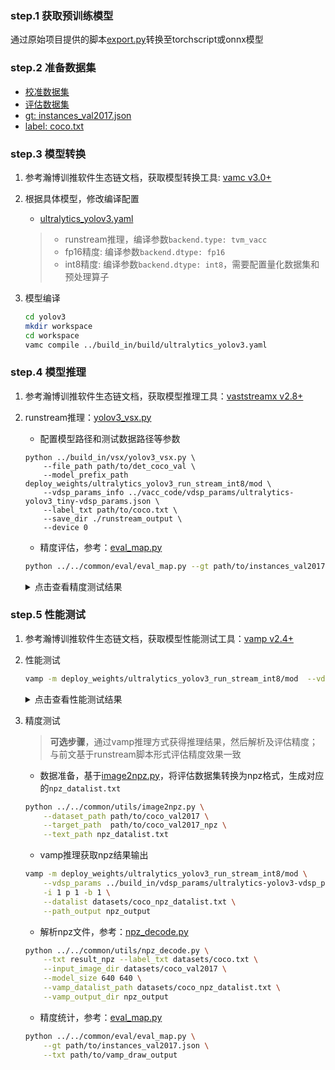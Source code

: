 ### step.1 获取预训练模型

通过原始项目提供的脚本[export.py](https://github.com/ultralytics/yolov3/blob/v9.6.0/export.py)转换至torchscript或onnx模型

### step.2 准备数据集
- [校准数据集](http://images.cocodataset.org/zips/val2017.zip)
- [评估数据集](http://images.cocodataset.org/zips/val2017.zip)
- [gt: instances_val2017.json](http://images.cocodataset.org/annotations/annotations_trainval2017.zip)
- [label: coco.txt](../../common/label/coco.txt)


### step.3 模型转换

1. 参考瀚博训推软件生态链文档，获取模型转换工具: [vamc v3.0+](../../../../docs/vastai_software.md)

2. 根据具体模型，修改编译配置
    - [ultralytics_yolov3.yaml](../build_in/build/ultralytics_yolov3.yaml)
    
    > - runstream推理，编译参数`backend.type: tvm_vacc`
    > - fp16精度: 编译参数`backend.dtype: fp16`
    > - int8精度: 编译参数`backend.dtype: int8`，需要配置量化数据集和预处理算子

3. 模型编译

    ```bash
    cd yolov3
    mkdir workspace
    cd workspace
    vamc compile ../build_in/build/ultralytics_yolov3.yaml
    ```

### step.4 模型推理

1. 参考瀚博训推软件生态链文档，获取模型推理工具：[vaststreamx v2.8+](../../../../docs/vastai_software.md)

2. runstream推理：[yolov3_vsx.py](../build_in/vsx/yolov3_vsx.py)
    - 配置模型路径和测试数据路径等参数

    ```
    python ../build_in/vsx/yolov3_vsx.py \
        --file_path path/to/det_coco_val \
        --model_prefix_path deploy_weights/ultralytics_yolov3_run_stream_int8/mod \
        --vdsp_params_info ../vacc_code/vdsp_params/ultralytics-yolov3_tiny-vdsp_params.json \
        --label_txt path/to/coco.txt \
        --save_dir ./runstream_output \
        --device 0
    ```

    - 精度评估，参考：[eval_map.py](../../common/eval/eval_map.py)
    ```bash
    python ../../common/eval/eval_map.py --gt path/to/instances_val2017.json --txt ./runstream_output
    ```

    <details><summary>点击查看精度测试结果</summary>
    
    ```
    # 模型名：yolov3-416

    # fp16
    DONE (t=1.16s).
    Average Precision  (AP) @[ IoU=0.50:0.95 | area=   all | maxDets=100 ] = 0.398
    Average Precision  (AP) @[ IoU=0.50      | area=   all | maxDets=100 ] = 0.556
    Average Precision  (AP) @[ IoU=0.75      | area=   all | maxDets=100 ] = 0.432
    Average Precision  (AP) @[ IoU=0.50:0.95 | area= small | maxDets=100 ] = 0.177
    Average Precision  (AP) @[ IoU=0.50:0.95 | area=medium | maxDets=100 ] = 0.452
    Average Precision  (AP) @[ IoU=0.50:0.95 | area= large | maxDets=100 ] = 0.595
    Average Recall     (AR) @[ IoU=0.50:0.95 | area=   all | maxDets=  1 ] = 0.317
    Average Recall     (AR) @[ IoU=0.50:0.95 | area=   all | maxDets= 10 ] = 0.451
    Average Recall     (AR) @[ IoU=0.50:0.95 | area=   all | maxDets=100 ] = 0.456
    Average Recall     (AR) @[ IoU=0.50:0.95 | area= small | maxDets=100 ] = 0.198
    Average Recall     (AR) @[ IoU=0.50:0.95 | area=medium | maxDets=100 ] = 0.514
    Average Recall     (AR) @[ IoU=0.50:0.95 | area= large | maxDets=100 ] = 0.674
    {'bbox_mAP': 0.398, 'bbox_mAP_50': 0.556, 'bbox_mAP_75': 0.432, 'bbox_mAP_s': 0.177, 'bbox_mAP_m': 0.452, 'bbox_mAP_l': 0.595, 'bbox_mAP_copypaste': '0.398 0.556 0.432 0.177 0.452 0.595'}

    # int8
    DONE (t=1.51s).
    Average Precision  (AP) @[ IoU=0.50:0.95 | area=   all | maxDets=100 ] = 0.387
    Average Precision  (AP) @[ IoU=0.50      | area=   all | maxDets=100 ] = 0.548
    Average Precision  (AP) @[ IoU=0.75      | area=   all | maxDets=100 ] = 0.420
    Average Precision  (AP) @[ IoU=0.50:0.95 | area= small | maxDets=100 ] = 0.167
    Average Precision  (AP) @[ IoU=0.50:0.95 | area=medium | maxDets=100 ] = 0.441
    Average Precision  (AP) @[ IoU=0.50:0.95 | area= large | maxDets=100 ] = 0.585
    Average Recall     (AR) @[ IoU=0.50:0.95 | area=   all | maxDets=  1 ] = 0.308
    Average Recall     (AR) @[ IoU=0.50:0.95 | area=   all | maxDets= 10 ] = 0.438
    Average Recall     (AR) @[ IoU=0.50:0.95 | area=   all | maxDets=100 ] = 0.443
    Average Recall     (AR) @[ IoU=0.50:0.95 | area= small | maxDets=100 ] = 0.186
    Average Recall     (AR) @[ IoU=0.50:0.95 | area=medium | maxDets=100 ] = 0.499
    Average Recall     (AR) @[ IoU=0.50:0.95 | area= large | maxDets=100 ] = 0.664
    {'bbox_mAP': 0.387, 'bbox_mAP_50': 0.548, 'bbox_mAP_75': 0.42, 'bbox_mAP_s': 0.167, 'bbox_mAP_m': 0.441, 'bbox_mAP_l': 0.585, 'bbox_mAP_copypaste': '0.387 0.548 0.420 0.167 0.441 0.585'}
    ```

    </details>


### step.5 性能测试
1. 参考瀚博训推软件生态链文档，获取模型性能测试工具：[vamp v2.4+](../../../../docs/vastai_software.md)

2. 性能测试
    ```bash
    vamp -m deploy_weights/ultralytics_yolov3_run_stream_int8/mod  --vdsp_params ../vacc_code/vdsp_params/ultralytics-yolov3-vdsp_params.json -i 2 p 2 -b 1
    ```

    <details><summary>点击查看性能测试结果</summary>

    ```
    # fp16
    - number of instances in each device: 2
    devices: [0]
    batch size: 1
    samples: 1024
    forwad time (s): 9.82699
    throughput (qps): 104.203
    ai utilize (%): 96.0753
    die memory used (MB): 898.875
    e2e latency (us):
        avg latency: 321691
        min latency: 29421
        max latency: 364802
    model latency (us):
        avg latency: 9219
        min latency: 9219
        max latency: 9219

    # int8
    - number of instances in each device: 2
    devices: [0]
    batch size: 1
    samples: 1024
    forwad time (s): 3.33289
    throughput (qps): 307.241
    ai utilize (%): 96.5806
    die memory used (MB): 803.332
    e2e latency (us):
        avg latency: 108872
        min latency: 3947
        max latency: 120746
    model latency (us):
        avg latency: 3142
        min latency: 3142
        max latency: 3142

    # 硬件信息
    Smi version:3.2.1
    SPI production for Bbox mode information of
    =====================================================================
    Appointed Entry:0 Device_Id:0 Die_Id:0 Die_Index:0x00000000
    ---------------------------------------------------------------------
    #               Field Name                    Value
    0              FileVersion                       V2
    1                 CardType                  VA1-16G
    2                      S/N             FCA129E00172
    3                 BboxMode              Highperf-AI
    =====================================================================
    =====================================================================
    Appointed Entry:0 Device_Id:0 Die_Id:0 Die_Index:0x00000000
    ---------------------------------------------------------------------
    OCLK:       880 MHz    ODSPCLK:    835 MHz    VCLK:       300 MHz    
    ECLK:        20 MHz    DCLK:        20 MHz    VDSPCLK:    900 MHz    
    UCLK:      1067 MHz    V3DCLK:     100 MHz    CCLK:      1000 MHz    
    XSPICLK:     50 MHz    PERCLK:     200 MHz    CEDARCLK:   500 MHz
    ```

    </details>

3. 精度测试
    > **可选步骤**，通过vamp推理方式获得推理结果，然后解析及评估精度；与前文基于runstream脚本形式评估精度效果一致

    - 数据准备，基于[image2npz.py](../../common/utils/image2npz.py)，将评估数据集转换为npz格式，生成对应的`npz_datalist.txt`
    ```bash
    python ../../common/utils/image2npz.py \
        --dataset_path path/to/coco_val2017 \
        --target_path  path/to/coco_val2017_npz \
        --text_path npz_datalist.txt
    ```

    - vamp推理获取npz结果输出
    ```bash
    vamp -m deploy_weights/ultralytics_yolov3_run_stream_int8/mod \
        --vdsp_params ../build_in/vdsp_params/ultralytics-yolov3-vdsp_params.json \
        -i 1 p 1 -b 1 \
        --datalist datasets/coco_npz_datalist.txt \
        --path_output npz_output
    ```

    - 解析npz文件，参考：[npz_decode.py](../../common/utils/npz_decode.py)
    ```bash
    python ../../common/utils/npz_decode.py \
        --txt result_npz --label_txt datasets/coco.txt \
        --input_image_dir datasets/coco_val2017 \
        --model_size 640 640 \
        --vamp_datalist_path datasets/coco_npz_datalist.txt \
        --vamp_output_dir npz_output
    ```

    - 精度统计，参考：[eval_map.py](../../common/eval/eval_map.py)
    ```bash
    python ../../common/eval/eval_map.py \
        --gt path/to/instances_val2017.json \
        --txt path/to/vamp_draw_output
    ```
